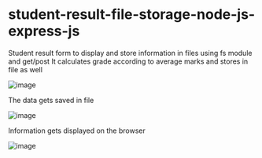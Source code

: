 # student-result-file-storage-node-js-express-js
Student result form to display and store information in files using fs module and get/post
It calculates grade according to average marks and stores in file as well


![image](https://user-images.githubusercontent.com/73784118/203904498-0c4eeaec-eda7-4a09-b500-3522f3b8a43c.png)

The data gets saved in file

![image](https://user-images.githubusercontent.com/73784118/203905168-661afa7a-8755-47d2-8918-34321364e451.png)


Information gets displayed on the browser

![image](https://user-images.githubusercontent.com/73784118/203905245-550ccf7e-dd82-4bed-9504-0d3799ec9527.png)
